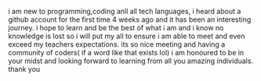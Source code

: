 i am new to programming,coding anll all tech languages, i heard about a github account for the first time 4 weeks ago and it has been an interesting journey.
i hope to learn and be the best of what i am and i know no knowledge is lost so i will put my all to ensure i am able to meet and even exceed my teachers expectations.
its so nice meeting and having a community of coders( if a word like that exists lol) i am honoured to be in your midst and looking forward to learning from all you amazing individuals.
thank you
